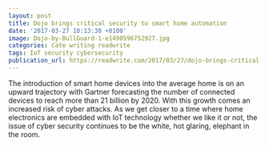 ```yaml
---
layout: post
title: Dojo brings critical security to smart home automation
date: '2017-03-27 10:13:30 +0100'
image: Dojo-by-BullGuard-1-e1490596752927.jpg
categories: Cate writing readwrite
tags: IoT security cybersecurity
publication_url: https://readwrite.com/2017/03/27/dojo-brings-critical-security-to-smart-home-automation-dl4/
---
```

The introduction of smart home devices into the average home is on an upward trajectory with Gartner forecasting the number of connected devices to reach more than 21 billion by 2020. With this growth comes an increased risk of cyber attacks. As we get closer to a time where home electronics are embedded with IoT technology whether we like it or not, the issue of cyber security continues to be the white, hot glaring, elephant in the room.

